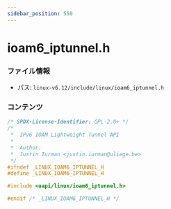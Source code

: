 ```yaml
---
sidebar_position: 550
---
```

# ioam6_iptunnel.h

### ファイル情報

- パス: `linux-v6.12/include/linux/ioam6_iptunnel.h`

### コンテンツ

```h
/* SPDX-License-Identifier: GPL-2.0+ */
/*
 *  IPv6 IOAM Lightweight Tunnel API
 *
 *  Author:
 *  Justin Iurman <justin.iurman@uliege.be>
 */
#ifndef _LINUX_IOAM6_IPTUNNEL_H
#define _LINUX_IOAM6_IPTUNNEL_H

#include <uapi/linux/ioam6_iptunnel.h>

#endif /* _LINUX_IOAM6_IPTUNNEL_H */

```
